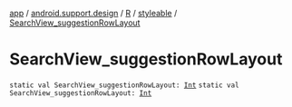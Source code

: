 [app](../../../index.md) / [android.support.design](../../index.md) / [R](../index.md) / [styleable](index.md) / [SearchView_suggestionRowLayout](./-search-view_suggestion-row-layout.md)

# SearchView_suggestionRowLayout

`static val SearchView_suggestionRowLayout: `[`Int`](https://kotlinlang.org/api/latest/jvm/stdlib/kotlin/-int/index.html)
`static val SearchView_suggestionRowLayout: `[`Int`](https://kotlinlang.org/api/latest/jvm/stdlib/kotlin/-int/index.html)